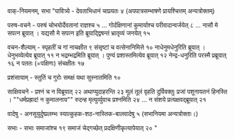 वाक्-नियमनम्, सभा						"पावित्र्ये - देवताभिधानं चाप्रयतः ४ (अपपात्रसम्भाषणे प्रायश्चित्तम् अन्यत्रोक्तम्)

परुष-वचने - परुषं चोभयोर्देवतानां राज्ञश्च ५ … गोर्दक्षिणानां कुमार्याश्च परीवादान्वर्जयेत् ८ … नासौ मे सपत्न ब्रूयात् । यद्यसौ मे सपत्न इति ब्रूयाद्द्विषन्तं भ्रातृव्यं जनयेत् १५

वचन-शैल्याम् - स्पृहतीं च गां नाचक्षीत ९ संसृष्टां च वत्सेनानिमित्ते १० नाधेनुमधेनुरिति ब्रूयात् । धेनुभव्येत्येव ब्रूयात्  ११ न भद्रम्भद्रमिति ब्रूयात् । पुण्यं प्रशास्तमित्येव ब्रूयात् १२ 
नेन्द्र-धनुरिति परस्मै प्रब्रूयात् १६ न पततः (=पक्षिणः) संचक्षीतः १७ 

प्रशंसायाम् - स्तुतिं च गुरोः समक्षं यथा सुस्नातमिति १० 

साक्षिवचने - प्रश्नं च न विब्रूयात् २२ अथाप्युदाहरन्ति २३ मूलं तूलं वृहति दुर्विवक्तुः प्रजां पशूनायतनं हिनस्ति । ""धर्मप्रह्राद! न कुमालनाय"" रुदन्ह मृत्युर्व्युवाच प्रश्नमिति २४ … न संशये प्रत्यक्षवद्ब्रूयात् २१ 

वादेषु - अनसूयुर्दुष्प्रलम्भः स्यात्कुहक-शठ-नास्तिक-बालवादेषु ५ (सभानियमा अन्यत्रोक्ताः।)

सभाः - सभाः समाजांश्च १९ समाजं चेद्गच्छेत् प्रदक्षिणीकृत्यापेयात् २० 
"